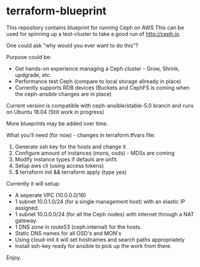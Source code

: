 # terraform-blueprint

This repository contains blueprint for running Ceph on AWS
This can be used for spinning up a test-cluster to take a good 
run of http://ceph.io. 

One could ask "why would you ever want to do this"? 

Purpose could be:

* Get hands-on experience managing a Ceph cluster - Grow, Shrink, updgrade, etc. 
* Performance test Ceph (compare to local storage allready in place) 
* Currently supports RDB devices (Buckets and CephFS is coming when the ceph-ansible changes are in place)

Current version is compatible with ceph-ansible/stable-5.0 branch and runs on Ubuntu 18.04 
(Still work in progress) 

More blueprints may be added over time. 

What you'll need (for now) - changes in terraform.tfvars file: 

1. Generate ssh key for the hosts and change it
2. Configure amount of instances (mons, osds) - MDSs are coming
3. Modify instance types if defauls are unfit. 
4. Setup aws cli (using access tokens)
5. $ terraform init && terraform apply (type yes) 


Currently it will setup: 

* A seperate VPC (10.0.0.0/16) 
* 1 subnet 10.0.1.0/24 (for a single management host) with an elastic IP assigned. 
* 1 subnet 10.0.0.0/24 (for all the Ceph nodes) with internet through a NAT gateway. 
* 1 DNS zone in route53 (ceph.internal) for the hosts. 
* Static DNS names for all OSD's and MON's 
* Using cloud-init it will set hostnames and search paths appropriately 
* Install ssh-key ready for ansible to pick up the work from there. 

Enjoy. 



